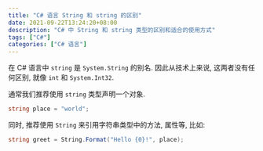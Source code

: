 ```yaml
---
title: "C# 语言 String 和 string 的区别"
date: 2021-09-22T13:24:20+08:00
description: "C# 中 String 和 string 类型的区别和适合的使用方式"
tags: ["C#"]
categories: ["C# 语言"]
---
```



在 C# 语言中 `string` 是 `System.String` 的别名. 因此从技术上来说, 这两者没有任何区别, 就像 `int` 和 `System.Int32`.
<!-- more -->

通常我们推荐使用 `string` 类型声明一个对象.

```c#
string place = "world";
```

同时, 推荐使用 `String` 来引用字符串类型中的方法, 属性等, 比如:

```c#
string greet = String.Format("Hello {0}!", place);
```